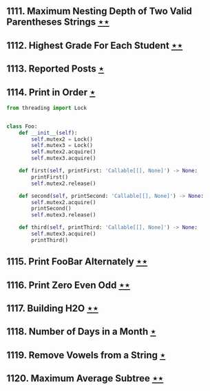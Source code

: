 ## 1111. Maximum Nesting Depth of Two Valid Parentheses Strings [$\star\star$](https://leetcode.com/problems/maximum-nesting-depth-of-two-valid-parentheses-strings)

## 1112. Highest Grade For Each Student [$\star\star$](https://leetcode.com/problems/highest-grade-for-each-student)

## 1113. Reported Posts [$\star$](https://leetcode.com/problems/reported-posts)

## 1114. Print in Order [$\star$](https://leetcode.com/problems/print-in-order)

```python
from threading import Lock


class Foo:
    def __init__(self):
        self.mutex2 = Lock()
        self.mutex3 = Lock()
        self.mutex2.acquire()
        self.mutex3.acquire()

    def first(self, printFirst: 'Callable[[], None]') -> None:
        printFirst()
        self.mutex2.release()

    def second(self, printSecond: 'Callable[[], None]') -> None:
        self.mutex2.acquire()
        printSecond()
        self.mutex3.release()

    def third(self, printThird: 'Callable[[], None]') -> None:
        self.mutex3.acquire()
        printThird()
```

## 1115. Print FooBar Alternately [$\star\star$](https://leetcode.com/problems/print-foobar-alternately)

## 1116. Print Zero Even Odd [$\star\star$](https://leetcode.com/problems/print-zero-even-odd)

## 1117. Building H2O [$\star\star$](https://leetcode.com/problems/building-h2o)

## 1118. Number of Days in a Month [$\star$](https://leetcode.com/problems/number-of-days-in-a-month)

## 1119. Remove Vowels from a String [$\star$](https://leetcode.com/problems/remove-vowels-from-a-string)

## 1120. Maximum Average Subtree [$\star\star$](https://leetcode.com/problems/maximum-average-subtree)
